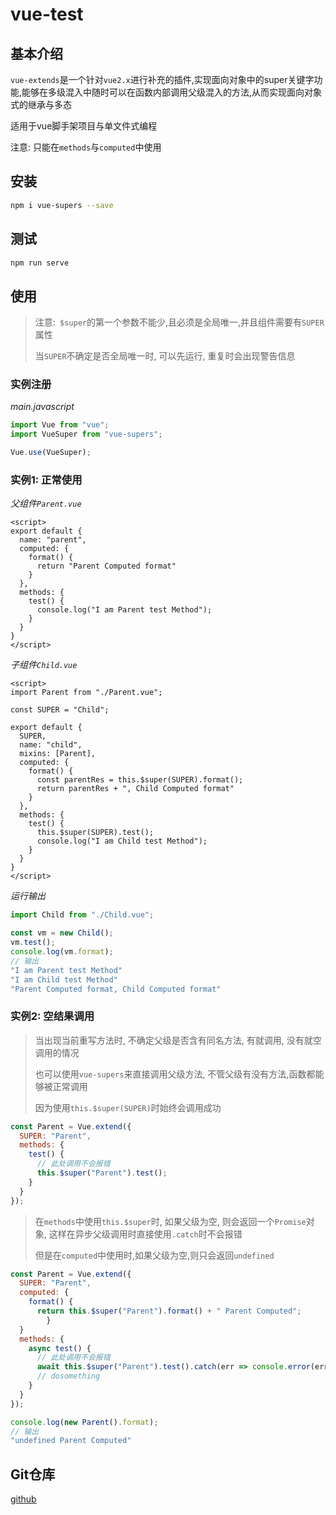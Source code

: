 # vue-test

## 基本介绍

`vue-extends`是一个针对`vue2.x`进行补充的插件,实现面向对象中的super关键字功能,能够在多级混入中随时可以在函数内部调用父级混入的方法,从而实现面向对象式的继承与多态

适用于vue脚手架项目与单文件式编程

注意: 只能在`methods`与`computed`中使用

## 安装

```bash
npm i vue-supers --save
```

## 测试

```bash
npm run serve
```

## 使用

> 注意:` $super`的第一个参数不能少,且必须是全局唯一,并且组件需要有`SUPER`属性
>
> 当`SUPER`不确定是否全局唯一时, 可以先运行, 重复时会出现警告信息

### 实例注册

*main.javascript*

```javascript
import Vue from "vue";
import VueSuper from "vue-supers";

Vue.use(VueSuper);
```

### 实例1: 正常使用

*父组件`Parent.vue`*

```vue
<script>
export default {
  name: "parent",
  computed: {
    format() {
      return "Parent Computed format"
    }
  },
  methods: {
    test() {
      console.log("I am Parent test Method");
    }
  }
}
</script>
```

*子组件`Child.vue`*

```vue
<script>
import Parent from "./Parent.vue";
  
const SUPER = "Child";
  
export default {
  SUPER,
  name: "child",
  mixins: [Parent],
  computed: {
    format() {
      const parentRes = this.$super(SUPER).format();
      return parentRes + ", Child Computed format"
    }
  },
  methods: {
    test() {
      this.$super(SUPER).test();
      console.log("I am Child test Method");
    }
  }
}
</script>
```

*运行输出*

```javascript
import Child from "./Child.vue";

const vm = new Child();
vm.test();
console.log(vm.format);
// 输出
"I am Parent test Method"
"I am Child test Method"
"Parent Computed format, Child Computed format"
```

### 实例2: 空结果调用

> 当出现当前重写方法时, 不确定父级是否含有同名方法, 有就调用, 没有就空调用的情况
>
> 也可以使用`vue-supers`来直接调用父级方法, 不管父级有没有方法,函数都能够被正常调用
>
> 因为使用`this.$super(SUPER)`时始终会调用成功

```javascript
const Parent = Vue.extend({
  SUPER: "Parent",
  methods: {
    test() {
      // 此处调用不会报错
      this.$super("Parent").test();
    }
  }
});
```

> 在`methods`中使用`this.$super`时, 如果父级为空, 则会返回一个`Promise`对象, 这样在异步父级调用时直接使用`.catch`时不会报错
>
> 但是在`computed`中使用时,如果父级为空,则只会返回`undefined`

```javascript
const Parent = Vue.extend({
  SUPER: "Parent",
  computed: {
    format() {
      return this.$super("Parent").format() + " Parent Computed";
		}
  }
  methods: {
    async test() {
      // 此处调用不会报错
      await this.$super("Parent").test().catch(err => console.error(err))
      // dosomething
    }
  }
});

console.log(new Parent().format);
// 输出
"undefined Parent Computed"
```

## Git仓库

[github](https://github.com/tonny3548/vue-supers)
